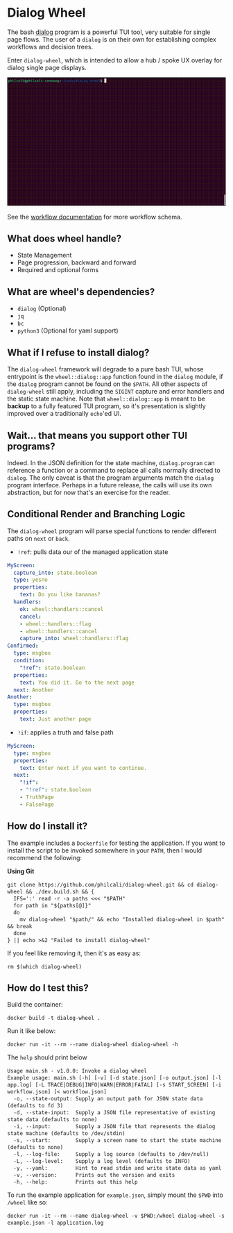 # Dialog Wheel

The bash [dialog][1] program is a powerful TUI tool, very suitable for single
page flows. The user of a `dialog` is on their own for establishing complex
workflows and decision trees.

Enter `dialog-wheel`, which is intended to allow a hub / spoke UX overlay
for dialog single page displays.

![Example Gif](images/example.gif)

See the [workflow documentation](WORKFLOW.md) for more workflow schema.

## What does wheel handle?

- State Management
- Page progression, backward and forward
- Required and optional forms

## What are wheel's dependencies?

- `dialog` (Optional)
- `jq`
- `bc`
- `python3` (Optional for yaml support)

## What if I refuse to install dialog?

The `dialog-wheel` framework will degrade to a pure bash TUI, whose
entrypoint is the `wheel::dialog::app` function found in the `dialog` module,
if the `dialog` program cannot be found on the `$PATH`. All other aspects
of `dialog-wheel` still apply, including the `SIGINT` capture and error
handlers and the static state machine. Note that `wheel::dialog::app` is
meant to be __backup__ to a fully featured TUI program, so it's presentation
is slightly improved over a traditionally `echo`'ed UI.

## Wait... that means you support other TUI programs?

Indeed. In the JSON definition for the state machine, `dialog.program` can
reference a function or a command to replace all calls normally directed to
`dialog`. The only caveat is that the program arguments match the `dialog`
program interface. Perhaps in a future release, the calls will use its own
abstraction, but for now that's an exercise for the reader.

## Conditional Render and Branching Logic

The `dialog-wheel` program will parse special functions to render different
paths on `next` or `back`.

- `!ref`: pulls data our of the managed application state
``` yaml
MyScreen:
  capture_into: state.boolean
  type: yesno
  properties:
    text: Do you like bananas?
  handlers:
    ok: wheel::handlers::cancel
    cancel:
    - wheel::handlers::flag
    - wheel::handlers::cancel
    capture_into: wheel::handlers::flag
Confirmed:
  type: msgbox
  condition:
    "!ref": state.boolean
  properties:
    text: You did it. Go to the next page
  next: Another
Another:
  type: msgbox
  properties:
    text: Just another page
```
- `!if`: applies a truth and false path
``` yaml
MyScreen:
  type: msgbox
  properties:
    text: Enter next if you want to continue.
  next:
    "!if":
    - "!ref": state.boolean
    - TruthPage
    - FalsePage
```

## How do I install it?

The example includes a `Dockerfile` for testing the application. If you want
to install the script to be invoked somewhere in your `PATH`, then I would
recommend the following:

__Using Git__
```
git clone https://github.com/philcali/dialog-wheel.git && cd dialog-wheel && ./dev.build.sh && {
  IFS=':' read -r -a paths <<< "$PATH"
  for path in "${paths[@]}"
  do
    mv dialog-wheel "$path/" && echo "Installed dialog-wheel in $path" && break
  done
} || echo >&2 "Failed to install dialog-wheel"
```

If you feel like removing it, then it's as easy as:

```
rm $(which dialog-wheel)
```

## How do I test this?


Build the container:

```
docker build -t dialog-wheel .
```

Run it like below:
```
docker run -it --rm --name dialog-wheel dialog-wheel -h
```

The `help` should print below
```
Usage main.sh - v1.0.0: Invoke a dialog wheel
Example usage: main.sh [-h] [-v] [-d state.json] [-o output.json] [-l app.log] [-L TRACE|DEBUG|INFO|WARN|ERROR|FATAL] [-s START_SCREEN] [-i workflow.json] [< workflow.json]
  -o, --state-output: Supply an output path for JSON state data (defaults to fd 3)
  -d, --state-input:  Supply a JSON file representative of existing state data (defaults to none)
  -i, --input:        Supply a JSON file that represents the dialog state machine (defaults to /dev/stdin)
  -s, --start:        Supply a screen name to start the state machine (defaults to none)
  -l, --log-file:     Supply a log source (defaults to /dev/null)
  -L, --log-level:    Supply a log level (defaults to INFO)
  -y, --yaml:         Hint to read stdin and write state data as yaml
  -v, --version:      Prints out the version and exits
  -h, --help:         Prints out this help
```

To run the example application for `example.json`, simply mount the `$PWD` into `/wheel` like so:

```
docker run -it --rm --name dialog-wheel -v $PWD:/wheel dialog-wheel -s example.json -l application.log
```

[1]: https://linuxcommand.org/lc3_adv_dialog.php
